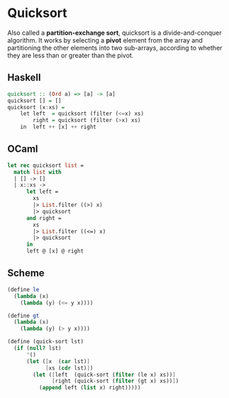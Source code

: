 # Quicksort

Also called a **partition-exchange sort**, quicksort is a divide-and-conquer algorithm. 
It works by selecting a **pivot** element from the array and partitioning the other elements 
into two sub-arrays, according to whether they are less than or greater than the pivot.

## Haskell

```haskell
quicksort :: (Ord a) => [a] -> [a]    
quicksort [] = []    
quicksort (x:xs) =     
    let left  = quicksort (filter (<=x) xs)  
        right = quicksort (filter (>x) xs)   
    in  left ++ [x] ++ right 
```

## OCaml

```ocaml
let rec quicksort list =
  match list with
  | [] -> []
  | x::xs -> 
      let left = 
        xs 
        |> List.filter ((>) x) 
        |> quicksort
      and right = 
        xs 
        |> List.filter ((<=) x) 
        |> quicksort
      in 
      left @ [x] @ right
```

## Scheme

```scheme
(define le
  (lambda (x)
    (lambda (y) (<= y x))))

(define gt
  (lambda (x)
    (lambda (y) (> y x))))

(define (quick-sort lst)
  (if (null? lst)
      '()
      (let ([x  (car lst)]
            [xs (cdr lst)])
        (let ([left  (quick-sort (filter (le x) xs))]
              [right (quick-sort (filter (gt x) xs))])
          (append left (list x) right)))))
```
